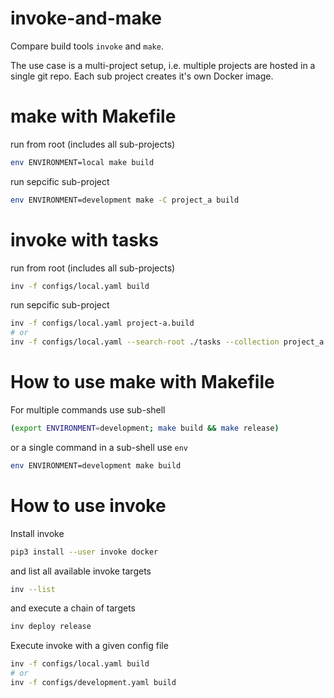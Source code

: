 # invoke-and-make
Compare build tools `invoke` and `make`.

The use case is a multi-project setup, i.e. multiple projects are hosted in a single git repo. Each sub project creates it's own Docker image.

# make with Makefile

run from root (includes all sub-projects)
```bash
env ENVIRONMENT=local make build
```
run sepcific sub-project
```bash
env ENVIRONMENT=development make -C project_a build
```

# invoke with tasks

run from root (includes all sub-projects)
```bash
inv -f configs/local.yaml build
```
run sepcific sub-project
```bash
inv -f configs/local.yaml project-a.build
# or
inv -f configs/local.yaml --search-root ./tasks --collection project_a build
```

# How to use make with Makefile
For multiple commands use sub-shell
```bash
(export ENVIRONMENT=development; make build && make release)
```
or a single command in a sub-shell use `env`
```bash
env ENVIRONMENT=development make build
```

# How to use invoke
Install invoke
```bash
pip3 install --user invoke docker
```
and list all available invoke targets
```bash
inv --list
```
and execute a chain of targets
```bash
inv deploy release
```

Execute invoke with a given config file
```bash
inv -f configs/local.yaml build
# or
inv -f configs/development.yaml build
```